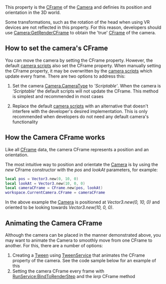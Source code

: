This property is the [CFrame](https://developer.roblox.com/en-us/api-reference/datatype/CFrame) of the [Camera](https://developer.roblox.com/en-us/api-reference/class/Camera) and definies its position and orientation in the 3D world.

Some transformations, such as the rotation of the head when using VR devices are not reflected in this property. For this reason, developers should use [Camera:GetRenderCFrame](https://developer.roblox.com/en-us/api-reference/function/Camera/GetRenderCFrame) to obtain the 'true' [CFrame](https://developer.roblox.com/en-us/api-reference/datatype/CFrame) of the camera.

How to set the camera's CFrame
------------------------------

You can move the camera by setting the CFrame property. However, the default [camera scripts](http://robloxdev.com/articles/Movement-and-camera-controls) also set the CFrame property. When manually setting the CFrame property, it may be overwritten by the [camera scripts](http://robloxdev.com/articles/Movement-and-camera-controls) which update every frame. There are two options to address this:

1.  Set the camera [Camera.CameraType](https://developer.roblox.com/en-us/api-reference/property/Camera/CameraType) to _'Scriptable'_. When the camera is _'Scriptable'_ the default scripts will not update the CFrame. This method is simplest and recommended in most cases
    
2.  Replace the default [camera scripts](http://robloxdev.com/articles/Movement-and-camera-controls) with an alternative that doesn't interfere with the developer's desired implementation. This is only recommended when developers do not need any default camera's functionality
    

How the Camera CFrame works
---------------------------

Like all [CFrame](https://developer.roblox.com/en-us/api-reference/datatype/CFrame) data, the camera CFrame represents a position and an orientation.

The most intuitive way to position and orientate the [Camera](https://developer.roblox.com/en-us/api-reference/class/Camera) is by using the _new_ CFrame constructor with the _pos_ and _lookAt_ parameters, for example:

```lua
local pos = Vector3.new(0, 10, 0)
local lookAt = Vector3.new(10, 0, 0)
local cameraCFrame = CFrame.new(pos, lookAt)
workspace.CurrentCamera.CFrame = cameraCFrame
``` 

In the above example the [Camera](https://developer.roblox.com/en-us/api-reference/class/Camera) is positioned at _Vector3.new(0, 10, 0)_ and oriented to be looking towards _Vector3.new(10, 0, 0)_.

Animating the Camera CFrame
---------------------------

Although the camera can be placed in the manner demonstrated above, you may want to animate the Camera to smoothly move from one CFrame to another. For this, there are a number of options:

1.  Creating a [Tween](https://developer.roblox.com/en-us/api-reference/class/Tween) using [TweenService](https://developer.roblox.com/en-us/api-reference/class/TweenService) that animates the CFrame property of the camera. See the code sample below for an example of this
2.  Setting the camera CFrame every frame with [RunService:BindToRenderStep](https://developer.roblox.com/en-us/api-reference/function/RunService/BindToRenderStep) and the _lerp_ CFrame method